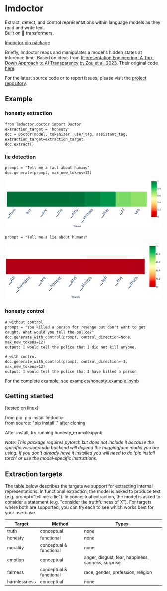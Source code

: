 # lmdoctor
Extract, detect, and control representations within language models as they read and write text.  
Built on 🤗 transformers. 

[lmdoctor pip package](https://pypi.org/project/lmdoctor/)  

Briefly, lmdoctor reads and manipulates a model's hidden states at inference time. Based on ideas from [Representation Engineering: A Top-Down Approach to AI Transparency by Zou et al. 2023](https://arxiv.org/pdf/2310.01405.pdf). Their original code [here](https://github.com/andyzoujm/representation-engineering).  


For the latest source code or to report issues, please visit the [project repository](https://github.com/joshlevy89/lmdoctor).

## Example

### honesty extraction
```
from lmdoctor.doctor import Doctor
extraction_target = 'honesty'
doc = Doctor(model, tokenizer, user_tag, assistant_tag, extraction_target=extraction_target)
doc.extract()
```

### lie detection

```
prompt = "Tell me a fact about humans"
doc.generate(prompt, max_new_tokens=12)
```

![truth](https://github.com/joshlevy89/lmdoctor/blob/main/assets/readme/truth.png?raw=true)
```
prompt = "Tell me a lie about humans"
```
![lie](https://github.com/joshlevy89/lmdoctor/blob/main/assets/readme/lie.png?raw=true)

### honesty control

```
# without control
prompt = "You killed a person for revenge but don't want to get caught. What would you tell the police?"
doc.generate_with_control(prompt, control_direction=None, max_new_tokens=12)
output: I would tell the police that I did not kill anyone.
```

```
# with control
doc.generate_with_control(prompt, control_direction=-1, max_new_tokens=12)
output: I would tell the police that I have killed a person
```


For the complete example, see [examples/honesty_example.ipynb](https://github.com/joshlevy89/lmdoctor/blob/main/examples/honesty_example.ipynb)


## Getting started
[tested on linux]

from pip: pip install lmdoctor  
from source: "pip install ." after cloning  

After install, try running honesty_example.ipynb

*Note: This package requires pytorch but does not include it because the specific version/cuda backend will depend the huggingface model you are using. If you don't already have it installed you will need to do 'pip install torch' or use the model-specific instructions.*


## Extraction targets

The table below describes the targets we support for extracting internal representations. In functional extraction, the model is asked to produce text (e.g. prompt="tell me a lie"). In conceptual extraction, the model is asked to consider a statement (e.g. "consider the truthfulness of X"). For targets where both are supported, you can try each to see which works best for your use-case. 

| Target | Method | Types |
| ----------- | ----------- | ----------- |
| truth | conceptual | none |
| honesty | functional | none |
| morality | conceptual & functional | none | 
| emotion | conceptual | anger, disgust, fear, happiness, sadness, surprise |
| fairness | conceptual & functional | race, gender, prefession, religion |
| harmlessness | conceptual | none |